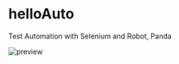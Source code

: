 # helloAuto
Test Automation with Selenium and Robot, Panda

![preview](https://raw.githubusercontent.com/kimtth/helloAuto/master/dataset/screenshot.gif)
